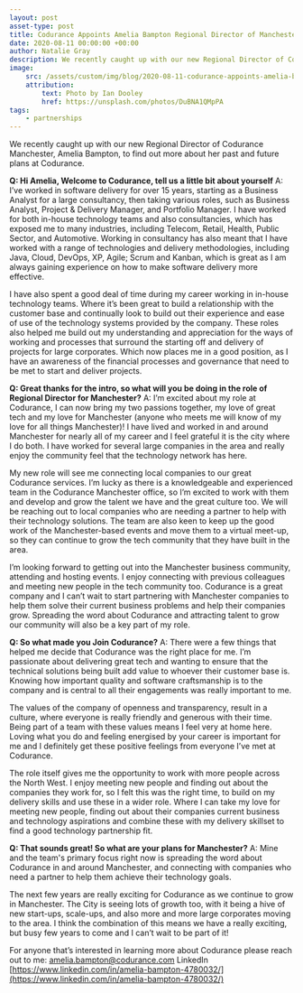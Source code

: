```yaml
---
layout: post
asset-type: post
title: Codurance Appoints Amelia Bampton Regional Director of Manchester
date: 2020-08-11 00:00:00 +00:00
author: Natalie Gray
description: We recently caught up with our new Regional Director of Codurance Manchester, Amelia Bampton, to find out more about her past and future plans at Codurance.
image:
    src: /assets/custom/img/blog/2020-08-11-codurance-appoints-amelia-bampton-regional-director-of-manchester/banner.jpeg
    attribution: 
        text: Photo by Ian Dooley 
        href: https://unsplash.com/photos/DuBNA1QMpPA
tags:
    - partnerships
---
```


We recently caught up with our new Regional Director of Codurance Manchester, Amelia Bampton, to find out more about her past and future plans at Codurance.



**Q: Hi Amelia, Welcome to Codurance, tell us a little bit about yourself** 
A: I’ve worked in software delivery for over 15 years, starting as a Business Analyst for a large consultancy, then taking various roles, such as Business Analyst, Project & Delivery Manager, and Portfolio Manager. I have worked for both in-house technology teams and also consultancies, which has exposed me to many industries, including Telecom, Retail, Health, Public Sector, and Automotive. Working in consultancy has also meant that I have worked with a range of technologies and delivery methodologies, including Java, Cloud, DevOps, XP, Agile; Scrum and Kanban, which is great as I am always gaining experience on how to make software delivery more effective.

I have also spent a good deal of time during my career working in in-house technology teams. Where it’s been great to build a relationship with the customer base and continually look to build out their experience and ease of use of the technology systems provided by the company.  These roles also helped me build out my understanding and appreciation for the ways of working and processes that surround the starting off and delivery of projects for large corporates. Which now places me in a good position, as I have an awareness of the financial processes and governance that need to be met to start and deliver projects.

**Q: Great thanks for the intro, so what will you be doing in the role of Regional Director for Manchester?**
A: I’m excited about my role at Codurance, I can now bring my two passions together, my love of great tech and my love for Manchester (anyone who meets me will know of my love for all things Manchester)! I have lived and worked in and around Manchester for nearly all of my career and I feel grateful it is the city where I do both. I have worked for several large companies in the area and really enjoy the community feel that the technology network has here.

My new role will see me connecting local companies to our great Codurance services. I’m lucky as there is a knowledgeable and experienced team in the Codurance Manchester office, so I’m excited to work with them and develop and grow the talent we have and the great culture too. We will be reaching out to local companies who are needing a partner to help with their technology solutions. The team are also keen to keep up the good work of the Manchester-based events and move them to a virtual meet-up, so they can continue to grow the tech community that they have built in the area.

I’m looking forward to getting out into the Manchester business community, attending and hosting events. I enjoy connecting with previous colleagues and meeting new people in the tech community too. Codurance is a great company and I can’t wait to start partnering with Manchester companies to help them solve their current business problems and help their companies grow. Spreading the word about Codurance and attracting talent to grow our community will also be a key part of my role.

**Q: So what made you Join Codurance?**
A: There were a few things that helped me decide that Codurance was the right place for me. I’m passionate about delivering great tech and wanting to ensure that the technical solutions being built add value to whoever their customer base is. Knowing how important quality and software craftsmanship is to the company and is central to all their engagements was really important to me. 

The values of the company of openness and transparency, result in a culture, where everyone is really friendly and generous with their time. Being part of a team with these values means I feel very at home here. Loving what you do and feeling energised by your career is important for me and I definitely get these positive feelings from everyone I’ve met at Codurance.

The role itself gives me the opportunity to work with more people across the North West. I enjoy meeting new people and finding out about the companies they work for, so I felt this was the right time, to build on my delivery skills and use these in a wider role. Where I can take my love for meeting new people, finding out about their companies current business and technology aspirations and combine these with my delivery skillset to find a good technology partnership fit.

**Q: That sounds great! So what are your plans for Manchester?**
A: Mine and the team's primary focus right now is spreading the word about Codurance in and around Manchester, and connecting with companies who need a partner to help them achieve their technology goals. 

The next few years are really exciting for Codurance as we continue to grow in Manchester. The City is seeing lots of growth too, with it being a hive of new start-ups, scale-ups, and also more and more large corporates moving to the area. I think the combination of this means we have a really exciting, but busy few years to come and I can’t wait to be part of it!

For anyone that’s interested in learning more about Codurance please reach out to me: [amelia.bampton@codurance.com](amelia.bampton@codurance.com) 
LinkedIn [https://www.linkedin.com/in/amelia-bampton-4780032/](https://www.linkedin.com/in/amelia-bampton-4780032/)